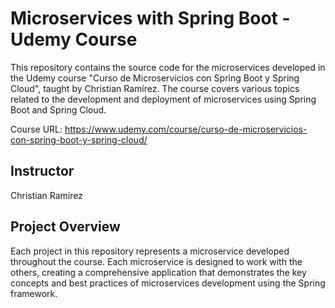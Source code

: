 # Microservices with Spring Boot - Udemy Course

This repository contains the source code for the microservices developed in the Udemy course "Curso de Microservicios con Spring Boot y Spring Cloud", taught by Christian Ramírez. The course covers various topics related to the development and deployment of microservices using Spring Boot and Spring Cloud.

Course URL: https://www.udemy.com/course/curso-de-microservicios-con-spring-boot-y-spring-cloud/

## Instructor

Christian Ramírez

## Project Overview

Each project in this repository represents a microservice developed throughout the course. Each microservice is designed to work with the others, creating a comprehensive application that demonstrates the key concepts and best practices of microservices development using the Spring framework.

